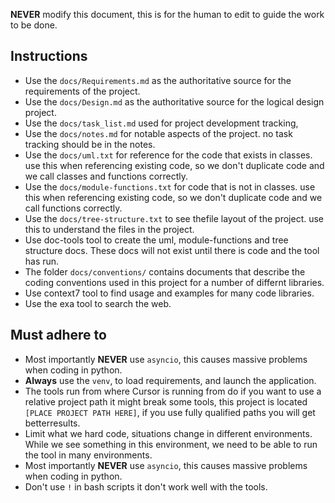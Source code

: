 **NEVER** modify this document, this is for the human to edit to guide the work to be done.

## Instructions 
- Use the `docs/Requirements.md` as the authoritative source for the requirements of the  project. 
- Use the `docs/Design.md` as the authoritative source for the logical design project. 
- Use the `docs/task_list.md` used for project development tracking,
- Use the `docs/notes.md` for notable aspects of the project. no task tracking should be in the notes.
- Use the `docs/uml.txt` for reference for the code that exists in classes. use this when referencing existing code, so we don't duplicate code and we call classes and functions correctly.
- Use the `docs/module-functions.txt`  for code that is not in classes.  use this when referencing existing code, so we don't duplicate code and we call functions correctly.
- Use the `docs/tree-structure.txt` to see thefile layout of the project. use this to understand the files in the project.
- Use doc-tools tool to create the uml, module-functions and tree structure docs. These docs will not exist until there is code and  the tool has run.
- The folder `docs/conventions/` contains documents that describe the coding conventions used in this project for a number of differnt libraries.
- Use context7 tool to find usage and examples for many code libraries.
- Use the exa tool to search the web.

## Must adhere to
- Most importantly **NEVER** use `asyncio`, this causes massive problems when coding in python.
- **Always** use the `venv`, to load requirements, and launch the application.
- The tools run from where Cursor is running from do if you want to use a relative project path it might break some tools, this project is located `[PLACE PROJECT PATH HERE]`, if you use fully qualified paths you will get betterresults.
- Limit what we hard code, situations change in different environments.  While we see something in this environment, we need to be able to run the tool in many environments.
- Most importantly **NEVER** use `asyncio`, this causes massive problems when coding in python.
- Don't use `!` in bash scripts it don't work well with the tools.
